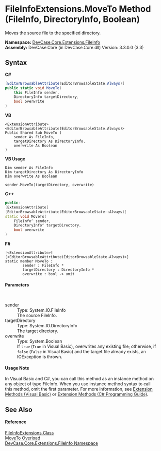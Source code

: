 # FileInfoExtensions.MoveTo Method (FileInfo, DirectoryInfo, Boolean)
 

Moves the source file to the specified directory.

**Namespace:**&nbsp;<a href="N_DevCase_Core_Extensions_FileInfo">DevCase.Core.Extensions.FileInfo</a><br />**Assembly:**&nbsp;DevCase.Core (in DevCase.Core.dll) Version: 3.3.0.0 (3.3)

## Syntax

**C#**<br />
``` C#
[EditorBrowsableAttribute(EditorBrowsableState.Always)]
public static void MoveTo(
	this FileInfo sender,
	DirectoryInfo targetDirectory,
	bool overwrite
)
```

**VB**<br />
``` VB
<ExtensionAttribute>
<EditorBrowsableAttribute(EditorBrowsableState.Always)>
Public Shared Sub MoveTo ( 
	sender As FileInfo,
	targetDirectory As DirectoryInfo,
	overwrite As Boolean
)
```

**VB Usage**<br />
``` VB Usage
Dim sender As FileInfo
Dim targetDirectory As DirectoryInfo
Dim overwrite As Boolean

sender.MoveTo(targetDirectory, overwrite)
```

**C++**<br />
``` C++
public:
[ExtensionAttribute]
[EditorBrowsableAttribute(EditorBrowsableState::Always)]
static void MoveTo(
	FileInfo^ sender, 
	DirectoryInfo^ targetDirectory, 
	bool overwrite
)
```

**F#**<br />
``` F#
[<ExtensionAttribute>]
[<EditorBrowsableAttribute(EditorBrowsableState.Always)>]
static member MoveTo : 
        sender : FileInfo * 
        targetDirectory : DirectoryInfo * 
        overwrite : bool -> unit 

```


#### Parameters
&nbsp;<dl><dt>sender</dt><dd>Type: System.IO.FileInfo<br />The source FileInfo.</dd><dt>targetDirectory</dt><dd>Type: System.IO.DirectoryInfo<br />The target directory.</dd><dt>overwrite</dt><dd>Type: System.Boolean<br />If `true` (`True` in Visual Basic), overwrites any existing file; otherwise, if `false` (`False` in Visual Basic) and the target file already exists, an IOException is thrown.</dd></dl>

#### Usage Note
In Visual Basic and C#, you can call this method as an instance method on any object of type FileInfo. When you use instance method syntax to call this method, omit the first parameter. For more information, see <a href="https://docs.microsoft.com/dotnet/visual-basic/programming-guide/language-features/procedures/extension-methods">Extension Methods (Visual Basic)</a> or <a href="https://docs.microsoft.com/dotnet/csharp/programming-guide/classes-and-structs/extension-methods">Extension Methods (C# Programming Guide)</a>.

## See Also


#### Reference
<a href="T_DevCase_Core_Extensions_FileInfo_FileInfoExtensions">FileInfoExtensions Class</a><br /><a href="Overload_DevCase_Core_Extensions_FileInfo_FileInfoExtensions_MoveTo">MoveTo Overload</a><br /><a href="N_DevCase_Core_Extensions_FileInfo">DevCase.Core.Extensions.FileInfo Namespace</a><br />